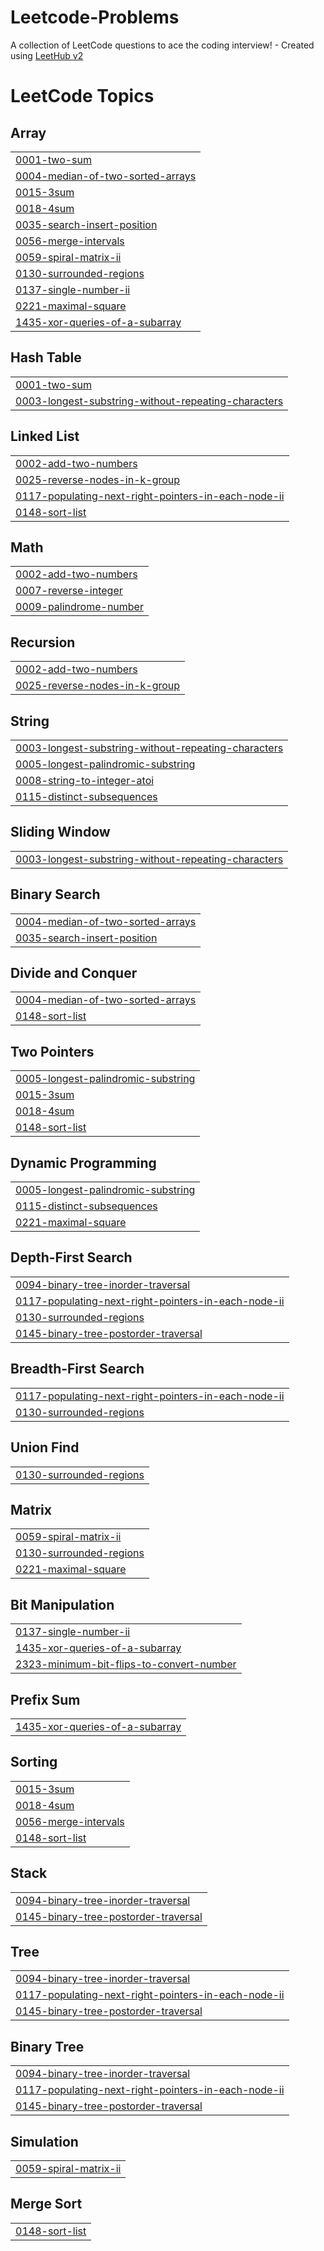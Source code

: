 # Leetcode-Problems
A collection of LeetCode questions to ace the coding interview! - Created using [LeetHub v2](https://github.com/arunbhardwaj/LeetHub-2.0)

<!---LeetCode Topics Start-->
# LeetCode Topics
## Array
|  |
| ------- |
| [0001-two-sum](https://github.com/Sanvanth/Leetcode-Problems/tree/master/0001-two-sum) |
| [0004-median-of-two-sorted-arrays](https://github.com/Sanvanth/Leetcode-Problems/tree/master/0004-median-of-two-sorted-arrays) |
| [0015-3sum](https://github.com/Sanvanth/Leetcode-Problems/tree/master/0015-3sum) |
| [0018-4sum](https://github.com/Sanvanth/Leetcode-Problems/tree/master/0018-4sum) |
| [0035-search-insert-position](https://github.com/Sanvanth/Leetcode-Problems/tree/master/0035-search-insert-position) |
| [0056-merge-intervals](https://github.com/Sanvanth/Leetcode-Problems/tree/master/0056-merge-intervals) |
| [0059-spiral-matrix-ii](https://github.com/Sanvanth/Leetcode-Problems/tree/master/0059-spiral-matrix-ii) |
| [0130-surrounded-regions](https://github.com/Sanvanth/Leetcode-Problems/tree/master/0130-surrounded-regions) |
| [0137-single-number-ii](https://github.com/Sanvanth/Leetcode-Problems/tree/master/0137-single-number-ii) |
| [0221-maximal-square](https://github.com/Sanvanth/Leetcode-Problems/tree/master/0221-maximal-square) |
| [1435-xor-queries-of-a-subarray](https://github.com/Sanvanth/Leetcode-Problems/tree/master/1435-xor-queries-of-a-subarray) |
## Hash Table
|  |
| ------- |
| [0001-two-sum](https://github.com/Sanvanth/Leetcode-Problems/tree/master/0001-two-sum) |
| [0003-longest-substring-without-repeating-characters](https://github.com/Sanvanth/Leetcode-Problems/tree/master/0003-longest-substring-without-repeating-characters) |
## Linked List
|  |
| ------- |
| [0002-add-two-numbers](https://github.com/Sanvanth/Leetcode-Problems/tree/master/0002-add-two-numbers) |
| [0025-reverse-nodes-in-k-group](https://github.com/Sanvanth/Leetcode-Problems/tree/master/0025-reverse-nodes-in-k-group) |
| [0117-populating-next-right-pointers-in-each-node-ii](https://github.com/Sanvanth/Leetcode-Problems/tree/master/0117-populating-next-right-pointers-in-each-node-ii) |
| [0148-sort-list](https://github.com/Sanvanth/Leetcode-Problems/tree/master/0148-sort-list) |
## Math
|  |
| ------- |
| [0002-add-two-numbers](https://github.com/Sanvanth/Leetcode-Problems/tree/master/0002-add-two-numbers) |
| [0007-reverse-integer](https://github.com/Sanvanth/Leetcode-Problems/tree/master/0007-reverse-integer) |
| [0009-palindrome-number](https://github.com/Sanvanth/Leetcode-Problems/tree/master/0009-palindrome-number) |
## Recursion
|  |
| ------- |
| [0002-add-two-numbers](https://github.com/Sanvanth/Leetcode-Problems/tree/master/0002-add-two-numbers) |
| [0025-reverse-nodes-in-k-group](https://github.com/Sanvanth/Leetcode-Problems/tree/master/0025-reverse-nodes-in-k-group) |
## String
|  |
| ------- |
| [0003-longest-substring-without-repeating-characters](https://github.com/Sanvanth/Leetcode-Problems/tree/master/0003-longest-substring-without-repeating-characters) |
| [0005-longest-palindromic-substring](https://github.com/Sanvanth/Leetcode-Problems/tree/master/0005-longest-palindromic-substring) |
| [0008-string-to-integer-atoi](https://github.com/Sanvanth/Leetcode-Problems/tree/master/0008-string-to-integer-atoi) |
| [0115-distinct-subsequences](https://github.com/Sanvanth/Leetcode-Problems/tree/master/0115-distinct-subsequences) |
## Sliding Window
|  |
| ------- |
| [0003-longest-substring-without-repeating-characters](https://github.com/Sanvanth/Leetcode-Problems/tree/master/0003-longest-substring-without-repeating-characters) |
## Binary Search
|  |
| ------- |
| [0004-median-of-two-sorted-arrays](https://github.com/Sanvanth/Leetcode-Problems/tree/master/0004-median-of-two-sorted-arrays) |
| [0035-search-insert-position](https://github.com/Sanvanth/Leetcode-Problems/tree/master/0035-search-insert-position) |
## Divide and Conquer
|  |
| ------- |
| [0004-median-of-two-sorted-arrays](https://github.com/Sanvanth/Leetcode-Problems/tree/master/0004-median-of-two-sorted-arrays) |
| [0148-sort-list](https://github.com/Sanvanth/Leetcode-Problems/tree/master/0148-sort-list) |
## Two Pointers
|  |
| ------- |
| [0005-longest-palindromic-substring](https://github.com/Sanvanth/Leetcode-Problems/tree/master/0005-longest-palindromic-substring) |
| [0015-3sum](https://github.com/Sanvanth/Leetcode-Problems/tree/master/0015-3sum) |
| [0018-4sum](https://github.com/Sanvanth/Leetcode-Problems/tree/master/0018-4sum) |
| [0148-sort-list](https://github.com/Sanvanth/Leetcode-Problems/tree/master/0148-sort-list) |
## Dynamic Programming
|  |
| ------- |
| [0005-longest-palindromic-substring](https://github.com/Sanvanth/Leetcode-Problems/tree/master/0005-longest-palindromic-substring) |
| [0115-distinct-subsequences](https://github.com/Sanvanth/Leetcode-Problems/tree/master/0115-distinct-subsequences) |
| [0221-maximal-square](https://github.com/Sanvanth/Leetcode-Problems/tree/master/0221-maximal-square) |
## Depth-First Search
|  |
| ------- |
| [0094-binary-tree-inorder-traversal](https://github.com/Sanvanth/Leetcode-Problems/tree/master/0094-binary-tree-inorder-traversal) |
| [0117-populating-next-right-pointers-in-each-node-ii](https://github.com/Sanvanth/Leetcode-Problems/tree/master/0117-populating-next-right-pointers-in-each-node-ii) |
| [0130-surrounded-regions](https://github.com/Sanvanth/Leetcode-Problems/tree/master/0130-surrounded-regions) |
| [0145-binary-tree-postorder-traversal](https://github.com/Sanvanth/Leetcode-Problems/tree/master/0145-binary-tree-postorder-traversal) |
## Breadth-First Search
|  |
| ------- |
| [0117-populating-next-right-pointers-in-each-node-ii](https://github.com/Sanvanth/Leetcode-Problems/tree/master/0117-populating-next-right-pointers-in-each-node-ii) |
| [0130-surrounded-regions](https://github.com/Sanvanth/Leetcode-Problems/tree/master/0130-surrounded-regions) |
## Union Find
|  |
| ------- |
| [0130-surrounded-regions](https://github.com/Sanvanth/Leetcode-Problems/tree/master/0130-surrounded-regions) |
## Matrix
|  |
| ------- |
| [0059-spiral-matrix-ii](https://github.com/Sanvanth/Leetcode-Problems/tree/master/0059-spiral-matrix-ii) |
| [0130-surrounded-regions](https://github.com/Sanvanth/Leetcode-Problems/tree/master/0130-surrounded-regions) |
| [0221-maximal-square](https://github.com/Sanvanth/Leetcode-Problems/tree/master/0221-maximal-square) |
## Bit Manipulation
|  |
| ------- |
| [0137-single-number-ii](https://github.com/Sanvanth/Leetcode-Problems/tree/master/0137-single-number-ii) |
| [1435-xor-queries-of-a-subarray](https://github.com/Sanvanth/Leetcode-Problems/tree/master/1435-xor-queries-of-a-subarray) |
| [2323-minimum-bit-flips-to-convert-number](https://github.com/Sanvanth/Leetcode-Problems/tree/master/2323-minimum-bit-flips-to-convert-number) |
## Prefix Sum
|  |
| ------- |
| [1435-xor-queries-of-a-subarray](https://github.com/Sanvanth/Leetcode-Problems/tree/master/1435-xor-queries-of-a-subarray) |
## Sorting
|  |
| ------- |
| [0015-3sum](https://github.com/Sanvanth/Leetcode-Problems/tree/master/0015-3sum) |
| [0018-4sum](https://github.com/Sanvanth/Leetcode-Problems/tree/master/0018-4sum) |
| [0056-merge-intervals](https://github.com/Sanvanth/Leetcode-Problems/tree/master/0056-merge-intervals) |
| [0148-sort-list](https://github.com/Sanvanth/Leetcode-Problems/tree/master/0148-sort-list) |
## Stack
|  |
| ------- |
| [0094-binary-tree-inorder-traversal](https://github.com/Sanvanth/Leetcode-Problems/tree/master/0094-binary-tree-inorder-traversal) |
| [0145-binary-tree-postorder-traversal](https://github.com/Sanvanth/Leetcode-Problems/tree/master/0145-binary-tree-postorder-traversal) |
## Tree
|  |
| ------- |
| [0094-binary-tree-inorder-traversal](https://github.com/Sanvanth/Leetcode-Problems/tree/master/0094-binary-tree-inorder-traversal) |
| [0117-populating-next-right-pointers-in-each-node-ii](https://github.com/Sanvanth/Leetcode-Problems/tree/master/0117-populating-next-right-pointers-in-each-node-ii) |
| [0145-binary-tree-postorder-traversal](https://github.com/Sanvanth/Leetcode-Problems/tree/master/0145-binary-tree-postorder-traversal) |
## Binary Tree
|  |
| ------- |
| [0094-binary-tree-inorder-traversal](https://github.com/Sanvanth/Leetcode-Problems/tree/master/0094-binary-tree-inorder-traversal) |
| [0117-populating-next-right-pointers-in-each-node-ii](https://github.com/Sanvanth/Leetcode-Problems/tree/master/0117-populating-next-right-pointers-in-each-node-ii) |
| [0145-binary-tree-postorder-traversal](https://github.com/Sanvanth/Leetcode-Problems/tree/master/0145-binary-tree-postorder-traversal) |
## Simulation
|  |
| ------- |
| [0059-spiral-matrix-ii](https://github.com/Sanvanth/Leetcode-Problems/tree/master/0059-spiral-matrix-ii) |
## Merge Sort
|  |
| ------- |
| [0148-sort-list](https://github.com/Sanvanth/Leetcode-Problems/tree/master/0148-sort-list) |
<!---LeetCode Topics End-->